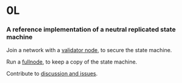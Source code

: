 # 0L
### A reference implementation of a neutral replicated state machine


Join a network with a [validator node](https://github.com/OLSF/libra/wiki/Validator-Onboarding-Guide:-Easy-Mode), to secure the state machine.

Run a [fullnode](https://github.com/OLSF/libra/wiki/Mining-VDF-Proofs), to keep a copy of the state machine.

Contribute to [discussion and issues](https://github.com/OLSF/libra/issues).

